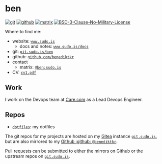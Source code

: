 # ben

[![git](https://www.sudo.is/readmes/git.sudo.is-ben.svg)](https://git.sudo.is/ben)
[![github](https://www.sudo.is/readmes/github-benediktkr.svg)](https://github.com/benediktkr)
[![matrix](https://www.sudo.is/readmes/matrix-ben-sudo.is.svg)](https://matrix.to/#/@ben:sudo.is)
[![BSD-3-Clause-No-Military-License](https://www.sudo.is/readmes/license-BSD-blue.svg)](LICENSE)

Where to find me:

* website: [`www.sudo.is`](https://www.sudo.is)
  * docs and notes: [`www.sudo.is/docs`](https://www.sudo.is/docs)
* git: [`git.sudo.is/ben`](https://git.sudo.is/ben)
* github: [`github.com/benediktkr`](https://github.com/benediktkr)
* contact
  * matrix: [`@ben:sudo.is`](https://matrix.to/#/@ben:sudo.is)
* CV: [`cv1.pdf`](https://www.sudo.is/cv1.pdf)

## Work

I work on the Devops team at [Care.com](https://www.care.com) as a Lead Devops Engineer.

## Repos

 * [`dotfiles`](./dotfiles): my dotfiles

The git repos for my projects are hosted on my [Gitea](https://www.gitea.com) instance
[`git.sudo.is`](https://git.sudo.is), but are also mirrored to my [Github :github: `@benediktkr`](https://www.github.com/benediktkr).

Pull requests can be submitted to either the mirrors on Github or the upstream repos on [`git.sudo.is`](https://git.sudo.is).
